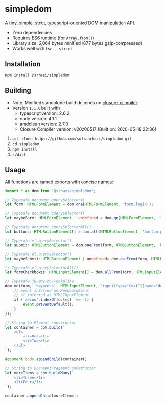 # simpledom

A tiny, simple, strict, typescript-oriented DOM manipulation API.

* Zero dependencies
* Requires ES6 runtime (for `Array.from()`)
* Library size: 2,064 bytes minified (877 bytes gzip-compressed)
* Works well with `tsc --strict`


## Installation

`npm install @srhazi/simpledom`


## Building

* Note: Minified standalone build depends on [closure-compiler](http://code.google.com/closure/compiler).
* Version `1.1.0` built with
  * typescript version: 2.6.2
  * node version: 4.1.1
  * amdclean version: 2.7.0
  * Closure Compiler version: v20200517 (Built on: 2020-05-18 22:36)


1. `git clone https://github.com/sufianrhazi/simpledom.git`
2. `cd simpledom`
3. `npm install`
4. `s/dist`

## Usage

All functions are named exports with concise names:

```typescript
import * as dom from '@srhazi/simpledom';

// Typesafe document.querySelector()
let form: HTMLFormElement = dom.one(HTMLFormElement, 'form.login');

// Typesafe document.querySelector()
let maybeForm: HTMLFormElement | undefined = dom.ge(HTMLFormElement, 'form.login');

// Typesafe document.querySelectorAll()
let buttons: HTMLButtonElement[] = dom.all(HTMLButtonElement, 'button.primary');

// Typesafe el.querySelector()
let submit: HTMLButtonElement = dom.oneFrom(form, HTMLButtonElement, 'button.submit');

// Typesafe el.querySelector()
let maybeSubmit: HTMLButtonElement | undefined= dom.oneFrom(form, HTMLButtonElement, 'button.submit');

// Typesafe el.querySelectorAll()
let formCheckboxes: HTMLInputElement[] = dom.allFrom(form, HTMLInputElement, 'input[type="checkbox"]');

// Typesafe jQuery.on-lookalike
dom.on(form, 'keypress', HTMLInputElement, 'input[type="text"][name="dotcom-2.0-name"]', (event, el) => {
    // event inferred as KeyboardEvent
    // el inferred as HTMLInputElement
    if ('aeiou'.indexOf(e.key) !== -1) {
        event.preventDefault();
    }
});

// String to Element constructor
let container = dom.build(`
    <ul>
        <li>One</li>
        <li>Two</li>
    </ul>
`);

document.body.appendChild(container);

// String to DocumentFragment constructor
let moreItems = dom.buildMany(`
    <li>Three</li>
    <li>Four</li>
`);

container.appendChild(moreItems);
```
